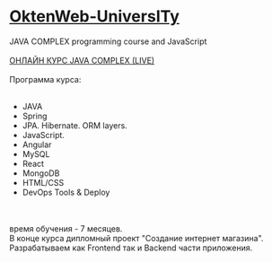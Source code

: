 # <strong><a href="https://owu.com.ua/kursy-programuvannya-online/kurs-java-online/" target="_blank">OktenWeb-UniversITy</strong></a><br>
  JAVA COMPLEX programming course
and JavaScript<br><br><a href="https://owu.com.ua/kursy-programuvannya-online/kurs-java-online/">ОНЛАЙН КУРС JAVA COMPLEX (LIVE)</a><br><br>Программа курса:<br><br><ul>
<li>JAVA</li>
<li>Spring</li>
<li>JPA. Hibernate. ORM layers.</li>
<li>JavaScript.</li>
<li>Angular</li>
<li>MySQL</li>
<li>React</li>
<li>MongoDB</li>
<li>HTML/CSS</li>
<li>DevOps Tools & Deploy</li>
</ul><br><br>
время обучения - 7 месяцев.<br>
В конце курса дипломный проект "Создание интернет магазина".<br>
Разрабатываем как Frontend так и Backend части приложения.<br>
